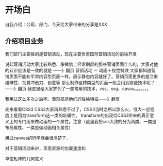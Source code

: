 # 开场白
自我介绍：公司、部门、今天给大家带来的分享是XXX

## 介绍项目业务
我们部门主要做的是营销活动，现在主要负责国际营销活动的前端开发

说起营销活动大家比较熟悉、像微信上经常刷屏的那些营销页面什么的，大家对他的认识应该是一致的就是 ——》翻页
营销活动 ＝ 动画＋视觉特效
大家都知道营销页面不能和平常内容型页面一样，展示静态内容就好了。营销页面更多的是注重趣味性、视觉冲击力、创意等
那么制作这种类型的页面一般会用到哪些技术呢？——》翻页
我这里给大家罗列了一些常用的技术，css、svg、cavas。。。。。。。

我用过这么多次之后呢，渐渐搞清他们的性格特征——》翻页


先来看看CSS3
CSS3大家再熟悉不过了，CSS3当时之所以那么火，很大一定程度上是因为transform这一类的新属性。
transform的出现给CSS3带来的真正意义上的专门用来做动画的一个属性。注意（这里我把css大致的分为两类、一类是布局属性、一类是做动画相关属性）




用过canvas的同学就会很清楚了，

对于营销活动来讲，页面资源的加载速度和

单位矩阵的几何意义